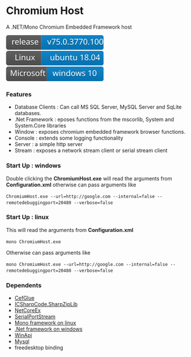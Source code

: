 # Chromium Host
A .NET/Mono Chromium Embedded Framework host

![](https://github.com/kagaconnect/chromium_host/blob/master/assets/svgs/release.svg) ![](https://github.com/kagaconnect/chromium_host/blob/master/assets/svgs/linux.svg) ![](https://github.com/kagaconnect/chromium_host/blob/master/assets/svgs/windows.svg)

### Features
- Database Clients : Can call MS SQL Server, MySQL Server and SqLite databases.
- .Net Framework : eposes functions from the mscorlib, System and System.Core libraries
- Window : exposes chromium embedded framework browser functions.
- Console : extends some logging functionality
- Server : a simple http server
- Stream : exposes a network stream client or serial stream client

### Start Up : windows
Double clicking the **ChromiumHost.exe** will read the arguments from **Configuration.xml** otherwise can pass arguments like

`ChromiumHost.exe --url=http://google.com --internal=false --remotedebuggingport=20480 --verbose=false`

### Start Up : linux
This will read the arguments from **Configuration.xml**

`mono ChromiumHost.exe`

Otherwise can pass arguments like

`mono ChromiumHost.exe --url=http://google.com --internal=false --remotedebuggingport=20480 --verbose=false`

### Dependents
- [CefGlue](https://gitlab.com/xiliumhq/chromiumembedded/cefglue)
- [ICSharpCode.SharpZipLib](https://github.com/icsharpcode/SharpZipLib)
- [NetCoreEx](https://github.com/prasannavl/NetCoreEx)
- [SerialPortStream](https://github.com/jcurl/SerialPortStream)
- [Mono framework on linux](https://www.mono-project.com/)
- [.Net framework on windows](https://www.microsoft.com/en-us/download/details.aspx?id=49981)
- [WinApi](https://github.com/prasannavl/WinApi)
- [Mysql](https://www.mysql.com/)
- freedesktop binding
